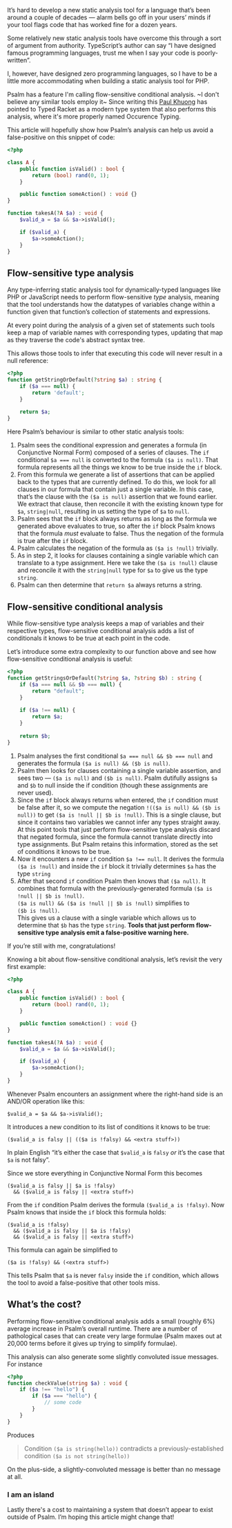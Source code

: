 <!--
  title: Avoiding false-positives with flow-sensitive conditional analysis
  date: 2021-02-02 10:00:00
  author: Matt Brown
  author_link: https://twitter.com/mattbrowndev
-->

It’s hard to develop a new static analysis tool for a language that’s been around a couple of decades — alarm bells go off in your users’ minds if your tool flags code that has worked fine for a dozen years.

Some relatively new static analysis tools have overcome this through a sort of argument from authority. TypeScript’s author can say “I have designed famous programming languages, trust me when I say your code is poorly-written”.

I, however, have designed zero programming languages, so I have to be a little more accommodating when building a static analysis tool for PHP.

Psalm has a feature I'm calling flow-sensitive conditional analysis. ~I don't believe any similar tools employ it~ Since writing this [Paul Khuong](https://twitter.com/pkhuong) has pointed to Typed Racket as a modern type system that also performs this analysis, where it's more properly named Occurence Typing.

This article will hopefully show how Psalm’s analysis can help us avoid a false-positive on this snippet of code:

```php
<?php

class A {
    public function isValid() : bool {
        return (bool) rand(0, 1);
    }

    public function someAction() : void {}
}

function takesA(?A $a) : void {
    $valid_a = $a && $a->isValid();

    if ($valid_a) {
        $a->someAction();
    }
}
```

## Flow-sensitive type analysis

Any type-inferring static analysis tool for dynamically-typed languages like PHP or JavaScript needs to perform flow-sensitive *type* analysis, meaning that the tool understands how the datatypes of variables change within a function given that function’s collection of statements and expressions.

At every point during the analysis of a given set of statements such tools keep a map of variable names with corresponding types, updating that map as they traverse the code's abstract syntax tree.

This allows those tools to infer that executing this code will never result in a null reference:

```php
<?php
function getStringOrDefault(?string $a) : string {
    if ($a === null) {
        return 'default';
    }
    
    return $a;
}
```

Here Psalm’s behaviour is similar to other static analysis tools:

1. Psalm sees the conditional expression and generates a formula (in Conjunctive Normal Form) composed of a series of clauses. The `if` conditional `$a === null` is converted to the formula `($a is null)`. That formula represents all the things we know to be true inside the `if` block.
2. From this formula we generate a list of assertions that can be applied back to the types that are currently defined. To do this, we look for all clauses in our formula that contain just a single variable. In this case, that’s the clause with the  `($a is null)` assertion that we found earlier. We extract that clause, then reconcile it with the existing known type for `$a`, `string|null`, resulting in us setting the type of `$a` to `null`.
3. Psalm sees that the `if` block always returns as long as the formula we generated above evaluates to true, so after the `if` block Psalm knows that the formula _must_ evaluate to false. Thus the negation of the formula is true after the `if` block.
4. Psalm calculates the negation of the formula as `($a is !null)` trivially.
5. As in step 2, it looks for clauses containing a single variable which can translate to a type assignment. Here we take the `($a is !null)` clause and reconcile it with the `string|null` type for `$a` to give us the type `string`.
6. Psalm can then determine that `return $a` always returns a string.

## Flow-sensitive conditional analysis

While flow-sensitive type analysis keeps a map of variables and their respective types, flow-sensitive conditional analysis adds a list of conditionals it knows to be true at each point in the code.

Let’s introduce some extra complexity to our function above and see how flow-sensitive conditional analysis is useful:

```php
<?php
function getStringsOrDefault(?string $a, ?string $b) : string {
    if ($a === null && $b === null) {
        return "default";
    }
  
    if ($a !== null) {
        return $a;
    }
  
    return $b;   
}
```

1. Psalm analyses the first conditional `$a === null && $b === null`  and generates the formula `($a is null) && ($b is null)`.
2. Psalm then looks for clauses containing a single variable assertion, and sees two — `($a is null)` and `($b is null)`. Psalm dutifully assigns `$a` and `$b` to null inside the if condition (though these assignments are never used).
3. Since the `if` block always returns when entered, the `if` condition must be false after it, so we compute the negation `!(($a is null) && ($b is null))`  to get `($a is !null || $b is !null)`. This is a single clause, but since it contains two variables we cannot infer any types straight away. At this point tools that just perform flow-sensitive type analysis discard that negated formula, since the formula cannot translate directly into type assignments. But Psalm retains this information, stored as the set of conditions it knows to be true.
4. Now it encounters a new `if` condition `$a !== null`. It derives the formula `($a is !null)` and inside the `if` block it trivially determines `$a` has the type `string`
5. After that second `if` condition Psalm then knows that `($a null)`. It combines that formula with the previously-generated formula `($a is !null || $b is !null)`.\
`($a is null) && ($a is !null || $b is !null)` simplifies to\
`($b is !null)`.\
This gives us a clause with a single variable which allows us to determine that `$b` has the type `string`. **Tools that just perform flow-sensitive type analysis emit a false-positive warning here.**

If you’re still with me, congratulations!

Knowing a bit about flow-sensitive conditional analysis, let’s revisit the very first example:

```php
<?php

class A {
    public function isValid() : bool {
        return (bool) rand(0, 1);
    }

    public function someAction() : void {}
}

function takesA(?A $a) : void {
    $valid_a = $a && $a->isValid();

    if ($valid_a) {
        $a->someAction();
    }
}
```

Whenever Psalm encounters an assignment where the right-hand side is an AND/OR operation like this: 

```
$valid_a = $a && $a->isValid();
```

It introduces a new condition to its list of conditions it knows to be true:

```
($valid_a is falsy || (($a is !falsy) && <extra stuff>))
```

In plain English “it’s either the case that `$valid_a` is `falsy` _or_ it’s the case that `$a` is not falsy”.

Since we store everything in Conjunctive Normal Form this becomes

```
($valid_a is falsy || $a is !falsy)
  && ($valid_a is falsy || <extra stuff>)
```

From the `if` condition Psalm derives the formula `($valid_a is !falsy)`. Now Psalm knows that inside the `if` block this formula holds:

```
($valid_a is !falsy)
  && ($valid_a is falsy || $a is !falsy)
  && ($valid_a is falsy || <extra stuff>)
```

This formula can again be simplified to

```
($a is !falsy) && (<extra stuff>)
```

This tells Psalm that `$a` is never `falsy` inside the `if` condition, which allows the tool to avoid a false-positive that other tools miss.

## What’s the cost?

Performing flow-sensitive conditional analysis adds a small (roughly 6%) average increase in Psalm’s overall runtime. There are a number of pathological cases that can create very large formulae (Psalm maxes out at 20,000 terms before it gives up trying to simplify formulae).

This analysis can also generate some slightly convoluted issue messages. For instance

```php
<?php
function checkValue(string $a) : void {
    if ($a !== "hello") {
        if ($a === "hello") {
            // some code
        }
    }
}
```

Produces

> Condition `($a is string(hello))` contradicts a previously-established condition `($a is not string(hello))`

On the plus-side, a slightly-convoluted message is better than no message at all.

### I am an island

Lastly there's a cost to maintaining a system that doesn’t appear to exist outside of Psalm. I’m hoping this article might change that!
